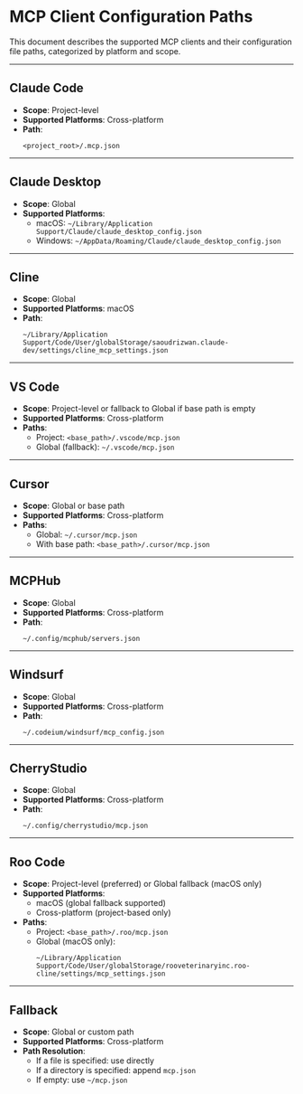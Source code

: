 # MCP Client Configuration Paths

This document describes the supported MCP clients and their configuration file paths, categorized by platform and scope.

---

## Claude Code

- **Scope**: Project-level
- **Supported Platforms**: Cross-platform
- **Path**:
  ```
  <project_root>/.mcp.json
  ```

---

## Claude Desktop

- **Scope**: Global
- **Supported Platforms**:
  - macOS: `~/Library/Application Support/Claude/claude_desktop_config.json`
  - Windows: `~/AppData/Roaming/Claude/claude_desktop_config.json`

---

## Cline

- **Scope**: Global
- **Supported Platforms**: macOS
- **Path**:
  ```
  ~/Library/Application Support/Code/User/globalStorage/saoudrizwan.claude-dev/settings/cline_mcp_settings.json
  ```

---

## VS Code

- **Scope**: Project-level or fallback to Global if base path is empty
- **Supported Platforms**: Cross-platform
- **Paths**:
  - Project: `<base_path>/.vscode/mcp.json`
  - Global (fallback): `~/.vscode/mcp.json`

---

## Cursor

- **Scope**: Global or base path
- **Supported Platforms**: Cross-platform
- **Paths**:
  - Global: `~/.cursor/mcp.json`
  - With base path: `<base_path>/.cursor/mcp.json`

---

## MCPHub

- **Scope**: Global
- **Supported Platforms**: Cross-platform
- **Path**:
  ```
  ~/.config/mcphub/servers.json
  ```

---

## Windsurf

- **Scope**: Global
- **Supported Platforms**: Cross-platform
- **Path**:
  ```
  ~/.codeium/windsurf/mcp_config.json
  ```

---

## CherryStudio

- **Scope**: Global
- **Supported Platforms**: Cross-platform
- **Path**:
  ```
  ~/.config/cherrystudio/mcp.json
  ```
---

## Roo Code

- **Scope**: Project-level (preferred) or Global fallback (macOS only)
- **Supported Platforms**:
  - macOS (global fallback supported)
  - Cross-platform (project-based only)
- **Paths**:
  - Project: `<base_path>/.roo/mcp.json`
  - Global (macOS only):
    ```
    ~/Library/Application Support/Code/User/globalStorage/rooveterinaryinc.roo-cline/settings/mcp_settings.json
    ```

---

## Fallback

- **Scope**: Global or custom path
- **Supported Platforms**: Cross-platform
- **Path Resolution**:
  - If a file is specified: use directly
  - If a directory is specified: append `mcp.json`
  - If empty: use `~/mcp.json`